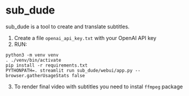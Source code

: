 # sub_dude

sub_dude is a tool to create and translate subtitles.

1. Create a file `openai_api_key.txt` with your OpenAI API key
2. RUN:
```
python3 -m venv venv
. ./venv/bin/activate
pip install -r requirements.txt
PYTHONPATH=. streamlit run sub_dude/webui/app.py --browser.gatherUsageStats false
```
3. To render final video with subtitles you need to instal `ffmpeg` package
